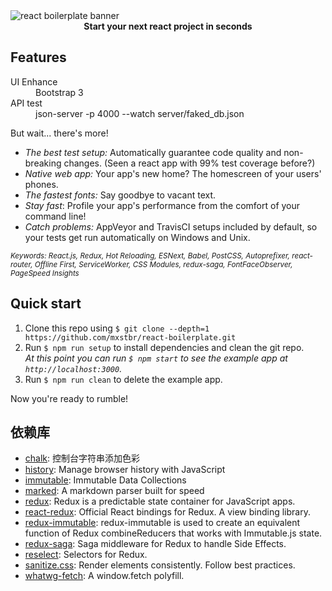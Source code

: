 <img src="https://raw.githubusercontent.com/mxstbr/react-boilerplate-brand/master/assets/banner-metal.jpg" alt="react boilerplate banner" align="center" />

<br />

<div align="center"><strong>Start your next react project in seconds</strong></div>

## Features

<dl>
  <dt>UI Enhance</dt>
  <dd>Bootstrap 3</dd>

  <dt>API test</dt>
  <dd>json-server -p 4000 --watch server/faked_db.json</dd>
</dl>

But wait... there's more!

  - *The best test setup:* Automatically guarantee code quality and non-breaking
    changes. (Seen a react app with 99% test coverage before?)
  - *Native web app:* Your app's new home? The homescreen of your users' phones.
  - *The fastest fonts:* Say goodbye to vacant text.
  - *Stay fast*: Profile your app's performance from the comfort of your command
    line!
  - *Catch problems:* AppVeyor and TravisCI setups included by default, so your
    tests get run automatically on Windows and Unix.

<sub><i>Keywords: React.js, Redux, Hot Reloading, ESNext, Babel, PostCSS, Autoprefixer, react-router, Offline First, ServiceWorker, CSS Modules, redux-saga, FontFaceObserver, PageSpeed Insights</i></sub>

## Quick start

1. Clone this repo using `$ git clone --depth=1 https://github.com/mxstbr/react-boilerplate.git`
1. Run `$ npm run setup` to install dependencies and clean the git repo.<br />
   *At this point you can run `$ npm start` to see the example app at `http://localhost:3000`.*
1. Run `$ npm run clean` to delete the example app.

Now you're ready to rumble!

## 依赖库

- [chalk](https://github.com/chalk/chalk): 控制台字符串添加色彩
- [history](https://github.com/mjackson/history): Manage browser history with JavaScript
- [immutable](https://github.com/facebook/immutable-js): Immutable Data Collections
- [marked](https://github.com/chjj/marked): A markdown parser built for speed
- [redux](https://github.com/reactjs/redux): Redux is a predictable state container for JavaScript apps.
- [react-redux](https://www.npmjs.com/package/react-redux): Official React bindings for Redux. A view binding library.
- [redux-immutable](https://github.com/gajus/redux-immutable): redux-immutable is used to create an equivalent function of Redux combineReducers that works with Immutable.js state.
- [redux-saga](https://github.com/yelouafi/redux-saga): Saga middleware for Redux to handle Side Effects.
 - [reselect](https://github.com/reactjs/reselect): Selectors for Redux.
 - [sanitize.css](https://github.com/10up/sanitize.css): Render elements consistently. Follow best practices.
 - [whatwg-fetch](https://github.com/github/fetch): A window.fetch polyfill.
